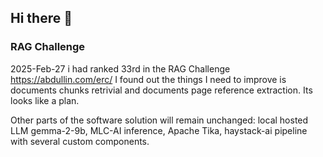 ## Hi there 👋

### RAG Challenge
2025-Feb-27 i had ranked 33rd in the RAG Challenge
https://abdullin.com/erc/
I found out the things I need to improve is documents chunks retrivial and
documents page reference extraction.
Its looks like a plan.

Other parts of the software solution will remain unchanged:
local hosted LLM gemma-2-9b, MLC-AI inference, Apache Tika, haystack-ai pipeline with several custom components.
